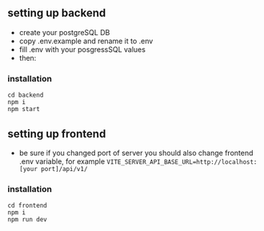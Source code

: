## setting up backend

- create your postgreSQL DB
- copy .env.example and rename it to .env
- fill .env with your posgressSQL values
- then:

### installation

```
cd backend
npm i
npm start
```

## setting up frontend

- be sure if you changed port of server you should also change frontend .env variable, for example `VITE_SERVER_API_BASE_URL=http://localhost:[your port]/api/v1/`

### installation

```
cd frontend
npm i
npm run dev
```
